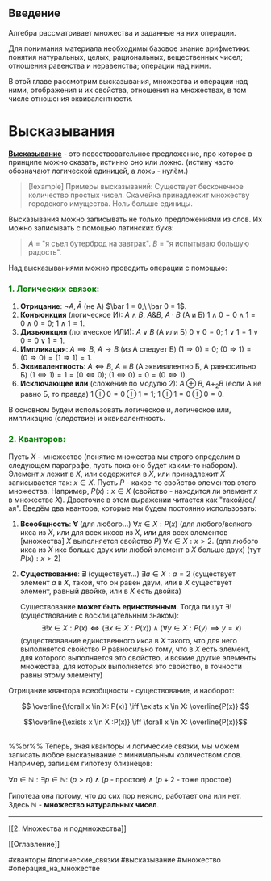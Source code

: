 ## Введение
Алгебра рассматривает множества и заданные на них операции.

Для понимания материала необходимы базовое знание арифметики: понятия натуральных, целых, рациональных, вещественных чисел; отношения равенства и неравенства; операции над ними. 

В этой главе рассмотрим высказывания, множества и операции над ними, отображения и их свойства, отношения на множествах, в том числе отношения эквивалентности.

# Высказывания
<ins>**Высказывание**</ins> - это повествовательное предложение, про которое в принципе можно сказать, истинно оно или ложно. (истину часто обозначают логической единицей, а ложь - нулём.)

> [!example] Примеры высказываний: 
> Существует бесконечное количество простых чисел. Скамейка принадлежит множеству городского имущества. Ноль больше единицы.

Высказывания можно записывать не только предложениями из слов. Их можно записывать с помощью латинских букв:
>$A$ = "я съел бутерброд на завтрак".
  $B$ = "я испытываю большую радость".

Над высказываниями можно проводить операции с помощью:

### <font color="green">1. Логических связок:</font>
1. **Отрицание**: $\neg A, \bar{A}$ (не А)
   $\bar 1 = 0,\ \bar 0 = 1$.
3. **Конъюнкция** (логическое И): $A \land B,\ A \& B,\ A \cdot B$ (А и Б)
   $1 \land 0 = 0 \land 1 = 0 \land 0 = 0;\ 1 \land 1 = 1$.
3. **Дизъюнкция** (логическое ИЛИ): $A \lor B$ (А или Б)
   $0 \lor 0 = 0;\ 1 \lor 1 = 1 \lor 0 = 0 \lor 1 = 1$.
4. **Импликация**: $A \implies B,\ A \rightarrow B$ (из А следует Б)
   $(1 \Rightarrow 0) = 0;\ (0\Rightarrow 1) = (0 \Rightarrow 0)=(1 \Rightarrow 1) = 1$.
5. **Эквивалентность**: $A \iff B,\ A \equiv B$ (А эквивалентно Б, А равносильно Б)
   $(1 \iff 1) = 1 = (0 \iff 0);\ (1\iff 0) = 0 = (0 \iff 1)$.
6. **Исключающее или** (сложение по модулю 2): $A \oplus B , A+_2 B$ (если А не равно Б, то правда)
   $1\oplus 0 = 0 \oplus 1 = 1;\ 1 \oplus 1 = 0 \oplus 0 = 0$.

В основном будем использовать логическое и, логическое или, импликацию (следствие) и эквивалентность.
### <font color="green">2. Кванторов:</font>

Пусть $X$ - множество (понятие множества мы строго определим в следующем параграфе, пусть пока оно будет каким-то набором). Элемент $x$ лежит в  $X$, или содержится в $X$, или принадлежит $X$ записывается так: $x \in X$. 
Пусть $P$ - какое-то свойство элементов этого множества. Например, $P(x) :x \in X$  (свойство - находится ли элемент $x$ в множестве $X$). Двоеточие в этом выражении читается как "такой/ое/ая". 
Введём два квантора, которые мы будем постоянно использовать:
1. **Всеобщность**: $\mathbf\forall$ (для любого...) 
   $\forall x \in X: P(x)$ (для любого/всякого икса из $X$, или для всех иксов из $X$, или для всех элементов \[множества\] $X$ выполняется свойство $P$)
   $\forall x \in X: x > 2$. (для любого икса из $X$ икс больше двух или любой элемент в $X$ больше двух) 
   (тут $P(x): x>2$)
2. **Существование**: $\mathbf\exists$ (существует...) 
   $\exists a \in X: a = 2$ (существует элемент $a$ в $X$,  такой, что он равен двум, или в $X$ существует элемент, равный двойке, или в $X$ есть двойка)
   
    Существование **может быть единственным**. Тогда пишут $\exists!$ (существование с восклицательным знаком):
    $$ \exists ! x \in X : P(x) \iff (\exists x \in X : P(x)) \land (\forall y \in X:P(y) \implies y = x) $$
    (существовавние единственного икса в $X$ такого, что для него выполняется свойство $P$ равносильно тому, что в $X$ есть элемент, для которого выполняется это свойство, и всякие другие элементы множества, для которых выполняется это свойство, в точности равны этому элементу)

Отрицание квантора всеобщности - существование, и наоборот:

$$ \overline{\forall x \in X: P(x)} \iff \exists x \in X: \overline{P(x)} $$

$$\overline{\exists x \in X :P(x)} \iff \forall x \in X: \overline{P(x)}$$

<br>%%br%%
Теперь, зная кванторы и логические связки, мы можем записать любое высказывание с минимальным количеством слов. Например, запишем гипотезу близнецов:

$\forall n \in \mathbb{N}: \exists p \in \mathbb{N}:$ $(p>n) \land (p$ - простое$)\land(p+2$ - тоже простое$)$

Гипотеза она потому, что до сих пор неясно, работает она или нет. Здесь $\mathbb{N}$ - **множество натуральных чисел**. 

---
[[2. Множества и подмножества]]

[[Оглавление]]

#кванторы 
#логические_связки
#высказывание
#множество
#операция_на_множестве

